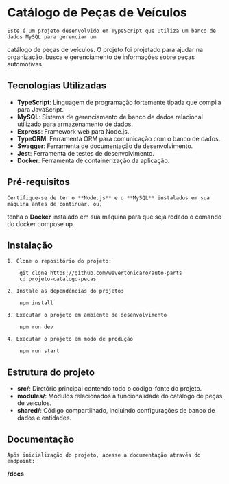 # Catálogo de Peças de Veículos

    Este é um projeto desenvolvido em TypeScript que utiliza um banco de dados MySQL para gerenciar um

catálogo de peças de veículos. O projeto foi projetado para ajudar na organização, busca e
gerenciamento de informações sobre peças automotivas.

## Tecnologias Utilizadas

-   **TypeScript**: Linguagem de programação fortemente tipada que compila para JavaScript.
-   **MySQL**: Sistema de gerenciamento de banco de dados relacional utilizado para armazenamento de
    dados.
-   **Express**: Framework web para Node.js.
-   **TypeORM**: Ferramenta ORM para comunicação com o banco de dados.
-   **Swagger**: Ferramenta de documentação de desenvolvimento.
-   **Jest**: Ferramenta de testes de desenvolvimento.
-   **Docker**: Ferramenta de containerização da aplicação.

## Pré-requisitos

    Certifique-se de ter o **Node.js** e o **MySQL** instalados em sua máquina antes de continuar, ou,

tenha o **Docker** instalado em sua máquina para que seja rodado o comando do docker compose up.

## Instalação

    1. Clone o repositório do projeto:

        git clone https://github.com/wevertonicaro/auto-parts
        cd projeto-catalogo-pecas

    2. Instale as dependências do projeto:

        npm install

    3. Executar o projeto em ambiente de desenvolvimento

        npm run dev

    4. Executar o projeto em modo de produção

        npm run start

## Estrutura do projeto

-   **src/**: Diretório principal contendo todo o código-fonte do projeto.
-   **modules/**: Módulos relacionados à funcionalidade do catálogo de peças de veículos.
-   **shared/**: Código compartilhado, incluindo configurações de banco de dados e entidades.

## Documentação

    Após inicialização do projeto, acesse a documentação através do endpoint:

**/docs**
